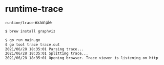 # runtime-trace

`runtime/trace` example

```sh
$ brew install graphviz
```

```sh
$ go run main.go
$ go tool trace trace.out
2021/06/28 18:35:01 Parsing trace...
2021/06/28 18:35:01 Splitting trace...
2021/06/28 18:35:01 Opening browser. Trace viewer is listening on http://127.0.0.1:56708
```
